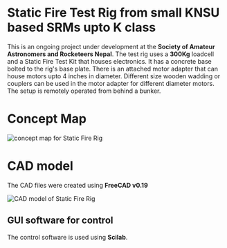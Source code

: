 # Static Fire Test Rig from small KNSU based SRMs upto K class

This is an ongoing project under development at the **Society of Amateur Astronomers and Rocketeers Nepal**. The test rig uses a **300Kg** loadcell and a Static Fire Test Kit that houses electronics. It has a concrete base bolted to the rig's base plate. There is an attached motor adapter that can house motors upto 4 inches in diameter. Different size wooden wadding or couplers can be used in the motor adapter for different diameter motors.  The setup is remotely operated from behind a bunker.


# Concept Map
![concept map for Static Fire Rig](https://photos.app.goo.gl/NgR197AojKyqJvD8A)

# CAD model

The CAD files were created using **FreeCAD  v0.19**

![CAD model of Static Fire Rig](https://photos.app.goo.gl/G8MPg2iT9qUdS7oy7)


## GUI software for control

The control software is used using **Scilab**.
